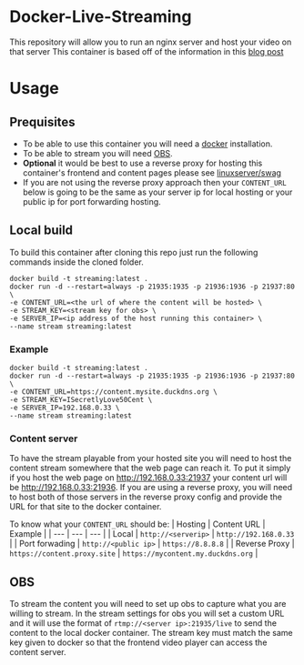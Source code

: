 # Docker-Live-Streaming
This repository will allow you to run an nginx server and host your video on that server
This container is based off of the information in this [blog post](https://thenotexpert.com/video-web-streaming-server-docker-linux/)

# Usage
## Prequisites
* To be able to use this container you will need a [docker](https://www.docker.com/products/docker-desktop) installation.
* To be able to stream you will need [OBS](https://obsproject.com/). 
* **Optional** it would be best to use a reverse proxy for hosting this container's frontend and content pages please see [linuxserver/swag](https://hub.docker.com/r/linuxserver/swag)
* If you are not using the reverse proxy approach then your `CONTENT_URL` below is going to be the same as your server ip for local hosting or your public ip for port forwarding hosting.

## Local build

To build this container after cloning this repo just run the following commands inside the cloned folder. 
~~~
docker build -t streaming:latest .
docker run -d --restart=always -p 21935:1935 -p 21936:1936 -p 21937:80 \
-e CONTENT_URL=<the url of where the content will be hosted> \
-e STREAM_KEY=<stream key for obs> \
-e SERVER_IP=<ip address of the host running this container> \
--name stream streaming:latest
~~~

### Example

~~~
docker build -t streaming:latest .
docker run -d --restart=always -p 21935:1935 -p 21936:1936 -p 21937:80 \
-e CONTENT_URL=https://content.mysite.duckdns.org \
-e STREAM_KEY=ISecretlyLove50Cent \
-e SERVER_IP=192.168.0.33 \
--name stream streaming:latest
~~~

### Content server

To have the stream playable from your hosted site you will need to host the content stream somewhere that the web page can reach it. To put it simply if you host the web page on http://192.168.0.33:21937 your content url will be http://192.168.0.33:21936. If you are using a reverse proxy, you will need to host both of those servers in the reverse proxy config and provide the URL for that site to the docker container.

To know what your `CONTENT_URL` should be:
| Hosting | Content URL | Example |
| --- | --- | --- |
| Local | `http://<serverip>` | `http://192.168.0.33` |
| Port forwading | `http://<public ip>` | `https://8.8.8.8` |
| Reverse Proxy | `https://content.proxy.site` | `https://mycontent.my.duckdns.org` |

## OBS 
To stream the content you will need to set up obs to capture what you are willing to stream. In the stream settings for obs you will set a custom URL and it will use the format of `rtmp://<server ip>:21935/live` to send the content to the local docker container. The stream key must match the same key given to docker so that the frontend video player can access the content server.
